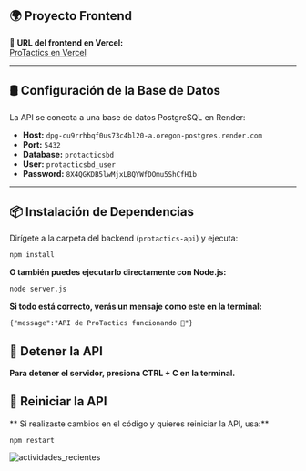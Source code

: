 ## 🌍 Proyecto Frontend
🔗 **URL del frontend en Vercel:**  
[ProTactics en Vercel](https://pro-tactics-7av74lywc-alanteixidos-projects.vercel.app/)

---

## 🛢️ Configuración de la Base de Datos  
La API se conecta a una base de datos PostgreSQL en Render:

- **Host:** `dpg-cu9rrhbqf0us73c4bl20-a.oregon-postgres.render.com`
- **Port:** `5432`
- **Database:** `protacticsbd`
- **User:** `protacticsbd_user`
- **Password:** `8X4QGKDB5lwMjxLBQYWfDOmu5ShCfH1b`

---

## 📦 Instalación de Dependencias  
Dirígete a la carpeta del backend (`protactics-api`) y ejecuta:

```bash
npm install
```

**O también puedes ejecutarlo directamente con Node.js:**
```bash
node server.js
```

**Si todo está correcto, verás un mensaje como este en la terminal:**
```
{"message":"API de ProTactics funcionando 🚀"}
```

## 🛑 Detener la API
**Para detener el servidor, presiona CTRL + C en la terminal.**

## 🔄 Reiniciar la API
** Si realizaste cambios en el código y quieres reiniciar la API, usa:** 
```
npm restart
```
![actividades_recientes](https://github.com/user-attachments/assets/d61ca97d-da72-4968-933e-961280337d5e)
